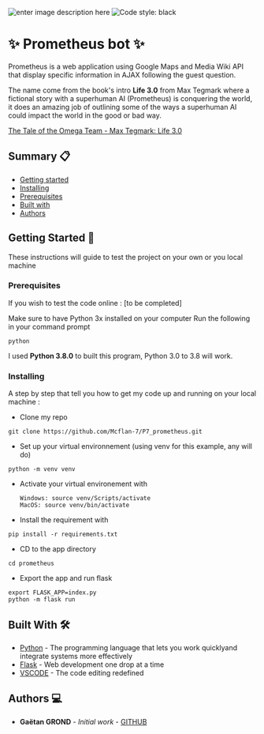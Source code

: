 ![enter image description here](https://travis-ci.com/Mcflan-7/P5_OpenFoodFacts.svg?branch=master) ![Code style: black](https://img.shields.io/badge/code%20style-black-000000.svg)

# ✨ Prometheus bot ✨

Prometheus is a web application using Google Maps and Media Wiki API that display specific information in AJAX following the guest question.

The name come from the book's intro **Life 3.0** from Max Tegmark where a fictional story with a superhuman AI (Prometheus) is conquering the world, it does an amazing job of outlining some of the ways a superhuman AI could impact the world in the good or bad way.

[The Tale of the Omega Team - Max Tegmark: Life 3.0 ](https://www.youtube.com/watch?v=ttZSk7rmFvc)

## Summary 📋

- [Getting started](#getting-started)
- [Installing](#installing)
- [Prerequisites](#prerequisites)
- [Built with](#built-with)
- [Authors](#authors)

## Getting Started 🚀

These instructions will guide to test the project on your own or you local machine

### Prerequisites

If you wish to test the code online : [to be completed]

Make sure to have Python 3x installed on your computer
Run the following in your command prompt

```
python
```

I used **Python 3.8.0** to built this program, Python 3.0 to 3.8 will work.

### Installing

A step by step that tell you how to get my code up and running on your local machine :

- Clone my repo

```
git clone https://github.com/Mcflan-7/P7_prometheus.git
```

- Set up your virtual environnement (using venv for this example, any will do)

```
python -m venv venv
```

- Activate your virtual environement with

  ```
  Windows: source venv/Scripts/activate
  MacOS: source venv/bin/activate
  ```

- Install the requirement with

```
pip install -r requirements.txt
```

- CD to the app directory

```
cd prometheus
```

- Export the app and run flask

```
export FLASK_APP=index.py
python -m flask run

```

## Built With 🛠

- [Python](<[https://www.python.org/](https://www.python.org/)>) - The programming language that lets you work quicklyand integrate systems more effectively
- [Flask](<[https://flask.palletsprojects.com/en/1.1.x/(https://flask.palletsprojects.com/en/1.1.x/)>) - Web development one drop at a time
- [VSCODE](<[https://code.visualstudio.com/](https://code.visualstudio.com/)>) - The code editing redefined

## Authors 💻

- **Gaëtan GROND** - _Initial work_ - [GITHUB](<[https://github.com/Mcflan-7](https://github.com/Mcflan-7)>)

